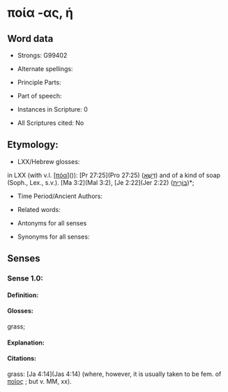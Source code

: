 # ποία -ας, ἡ

<!-- Status: S2=NeedsEdits -->
<!-- Lexica used for edits:   -->

## Word data

* Strongs: G99402

* Alternate spellings:



* Principle Parts: 


* Part of speech: 


* Instances in Scripture: 0

* All Scriptures cited: No

## Etymology: 


* LXX/Hebrew glosses: 

in LXX (with v.l. [[πόα]()]()): [Pr 27:25](Pro 27:25) ([דֶּשֶׁא](//en-uhl/H1877)) and of a kind of soap (Soph., Lex., s.v.). [Ma 3:2](Mal 3:2), [Je 2:22](Jer 2:22) ([בּוֹרִית](//en-uhl/????))*;

* Time Period/Ancient Authors: 


* Related words: 

* Antonyms for all senses

* Synonyms for all senses: 


## Senses 


### Sense  1.0: 

#### Definition: 

#### Glosses: 

grass; 

#### Explanation: 


#### Citations: 

grass: [Ja 4:14](Jas 4:14) (where, however, it is usually taken to be fem. of [ποῖος]() ; but v. MM, xx).

